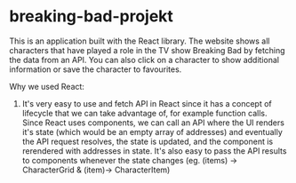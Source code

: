 # breaking-bad-projekt

This is an application built with the React library. The website shows all characters that have played a role in the TV show Breaking Bad by fetching the data from an API. You can also click on a character to show additional information or save the character to favourites.

Why we used React:

1. It's very easy to use and fetch API in React since it has a concept of lifecycle that we can take advantage of, for example function calls. Since React uses components,
we can call an API where the UI renders it's state (which would be an empty array of addresses) and eventually the API request resolves,
the state is updated, and the component is rerendered with addresses in state. It's also easy to pass the API results to components whenever the state changes (eg. (items) -> CharacterGrid & (item)-> CharacterItem)
